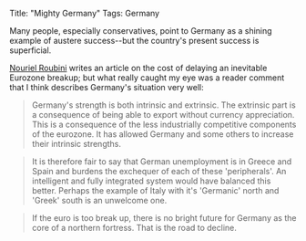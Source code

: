 Title: "Mighty Germany"
Tags: Germany

Many people, especially conservatives, point to Germany as a shining example of austere success--but the country's present success is superficial.

[Nouriel Roubini][1] writes an article on the cost of delaying an inevitable Eurozone breakup; but what really caught my eye was a reader comment that I think describes Germany's situation very well:

> Germany's strength is both intrinsic and extrinsic. The extrinsic part is a consequence of being able to export without currency appreciation. This is a consequence of the less industrially competitive components of the eurozone. It has allowed Germany and some others to increase their intrinsic strengths.

> It is therefore fair to say that German unemployment is in Greece and Spain and burdens the exchequer of each of these 'peripherals'. An intelligent and fully integrated system would have balanced this better. Perhaps the example of Italy with it's 'Germanic' north and 'Greek' south is an unwelcome one.

> If the euro is too break up, there is no bright future for Germany as the core of a northern fortress. That is the road to decline.

[1]: http://www.project-syndicate.org/commentary/early-retirement-for-the-eurozone-by-nouriel-roubini
